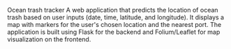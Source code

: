 Ocean trash tracker
A web application that predicts the location of ocean trash based on user inputs (date, time, latitude, and longitude). It displays a map with markers for the user's chosen location and the nearest port. The application is built using Flask for the backend and Folium/Leaflet for map visualization on the frontend.
